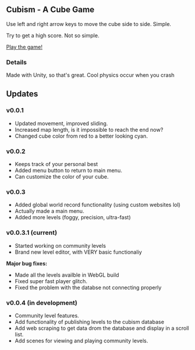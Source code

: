 ## Cubism - A Cube Game

Use left and right arrow keys to move the cube side to side. Simple. 

Try to get a high score.  Not so simple.

[Play the game!](https://www.cubism.rufus36.repl.co)


### Details

Made with Unity, so that's great. Cool physics occur when you crash



## Updates

### v0.0.1
- Updated movement, improved sliding.
- Increased map length, is it impossible to reach the end now?
- Changed cube color from red to a better looking cyan.


### v0.0.2
- Keeps track of your personal best
- Added menu button to return to main menu.
- Can customize the color of your cube.

### v0.0.3
- Added global world record functionality (using custom websites lol)
- Actually made a main menu.
- Added more levels (foggy, precision, ultra-fast)

### v0.0.3.1 (current)
 - Started working on community levels
 - Brand new level editor, with VERY basic functionaliy
 
  **Major bug fixes:**
  - Made all the levels availble in WebGL build
  - Fixed super fast player glitch.
  - Fixed the problem with the databse not connecting properly


### v0.0.4 (in development)
- Community level features.
- Add functionality of publishing levels to the cubism database
- Add web scraping to get data drom the database and display in a scroll list.
- Add scenes for viewing and playing community levels.

